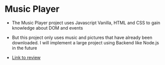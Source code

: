 # Music Player

- The Music Player project uses Javascript Vanilla, HTML and CSS to gain knowledge about DOM and events

- But this project only uses music and pictures that have already been downloaded. I will implement a large project using Backend like Node.js in the future
- [Link to review](https://music-player-chill.netlify.app/)
